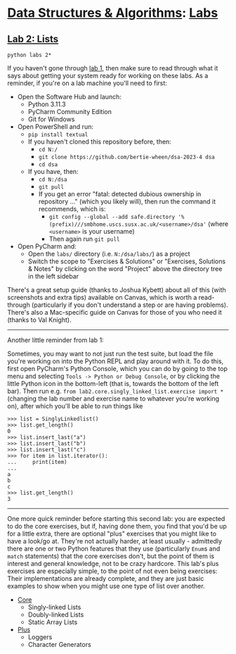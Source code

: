 # [Data Structures & Algorithms](https://github.com/bertie-wheen/dsa-2023-4/blob/trunk/README.md): [Labs](https://github.com/bertie-wheen/dsa-2023-4/blob/trunk/labs/README.md)

## [Lab 2: Lists](https://github.com/bertie-wheen/dsa-2023-4/blob/trunk/labs/lab2/README.md)
```shell
python labs 2*
```

If you haven't gone through [lab 1](https://github.com/bertie-wheen/dsa-2023-4/blob/trunk/labs/lab1/README.md),
then make sure to read through what it says about getting your system ready for working on these labs. As a reminder, if
you're on a lab machine you'll need to first:
- Open the Software Hub and launch:
  - Python 3.11.3
  - PyCharm Community Edition
  - Git for Windows
- Open PowerShell and run:
  - `pip install textual`
  - If you haven't cloned this repository before, then:
    - `cd N:/`
    - `git clone https://github.com/bertie-wheen/dsa-2023-4 dsa`
    - `cd dsa`
  - If you have, then:
    - `cd N:/dsa`
    - `git pull`
    - If you get an error "fatal: detected dubious ownership in repository ..." (which you likely will),
      then run the command it recommends, which is:
      - `git config --global --add safe.directory '%(prefix)///smbhome.uscs.susx.ac.uk/<username>/dsa'`
        (where `<username>` is your username)
      - Then again run `git pull`
- Open PyCharm and:
  - Open the `labs/` directory (i.e. `N:/dsa/labs/`) as a project
  - Switch the scope to "Exercises & Solutions" or "Exercises, Solutions & Notes" by clicking on the word "Project"
    above the directory tree in the left sidebar

There's a great setup guide (thanks to Joshua Kybett) about all of this (with screenshots and extra tips) available on
Canvas, which is worth a read-through (particularly if you don't understand a step or are having problems). There's
also a Mac-specific guide on Canvas for those of you who need it (thanks to Val Knight).

---

Another little reminder from lab 1:

Sometimes, you may want to not just run the test suite, but load the file you're working on into the Python REPL and
play around with it. To do this, first open PyCharm's Python Console, which you can do by going to the top menu and
selecting `Tools -> Python or Debug Console`, or by clicking the little Python icon in the bottom-left (that is, towards
the bottom of the left bar). Then run e.g. `from lab2.core.singly_linked_list.exercise import *` (changing the lab
number and exercise name to whatever you're working on), after which you'll be able to run things like
```pycon
>>> list = SinglyLinkedlist()
>>> list.get_length()
0
>>> list.insert_last("a")
>>> list.insert_last("b")
>>> list.insert_last("c")
>>> for item in list.iterator():
...     print(item)
...
a
b
c
>>> list.get_length()
3
```

---

One more quick reminder before starting this second lab: you are expected to do the core exercises, but if, having done
them, you find that you'd be up for a little extra, there are optional "plus" exercises that you might like to have a
look/go at. They're not actually harder, at least usually - admittedly there are one or two Python features that they
use (particularly `Enum`s and `match` statements) that the core exercises don't, but the point of them is interest and
general knowledge, not to be crazy hardcore. This lab's plus exercises are especially simple, to the point of not even
being exercises: Their implementations are already complete, and they are just basic examples to show when you might use
one type of list over another.

- [Core](https://github.com/bertie-wheen/dsa-2023-4/blob/trunk/labs/lab2/core/README.md)
  - Singly-linked Lists
  - Doubly-linked Lists
  - Static Array Lists
- [Plus](https://github.com/bertie-wheen/dsa-2023-4/blob/trunk/labs/lab2/plus/README.md)
  - Loggers
  - Character Generators
